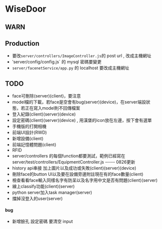 # WiseDoor

## WARN

## Production
- 要改`server/controllers/ImageController.js`的 post url , 改成主機網址
- ‵server/config/config.js` 的 mysql 密碼要變更
- `server/facenetService/app.py` 的 localhost 要改成主機網址

## TODO
- face可刪除(server)(client)，要注意
- model檔的下載，若face是空會有bug(server)(device)，在server端設狀態，若正在寫入model則不回傳檔案
- 登入紀錄(client)(server)(device)
- 設定密碼(client)(server)(device) , 用漢堡的icon放在左邊，按下會有選單
- 手機版的打開相機
- 前端UI設計(RWD)
- 新增設備(client)
- 前端記憶體問題(client)
- RFID
- server/controllers 的每個function都要測試，範例已經寫在server/test/controllers/EquipmentController.js
----- 0826更新
- history api串接 加上圖片以及成功或失敗(client)(server)(device)
- 刪除face的button UI以及要在設備旁邊附註現在有的face數量(client)
- 檢查看看face輸入同樣名字有防呆以及名字用中文是否有問題(client)(server)
- 線上classify功能(client)(server)
- python server加入task manager(server)
- 擋掉沒登入的user(server)

#### bug
- 新增臉孔 設定密碼 要清空 input